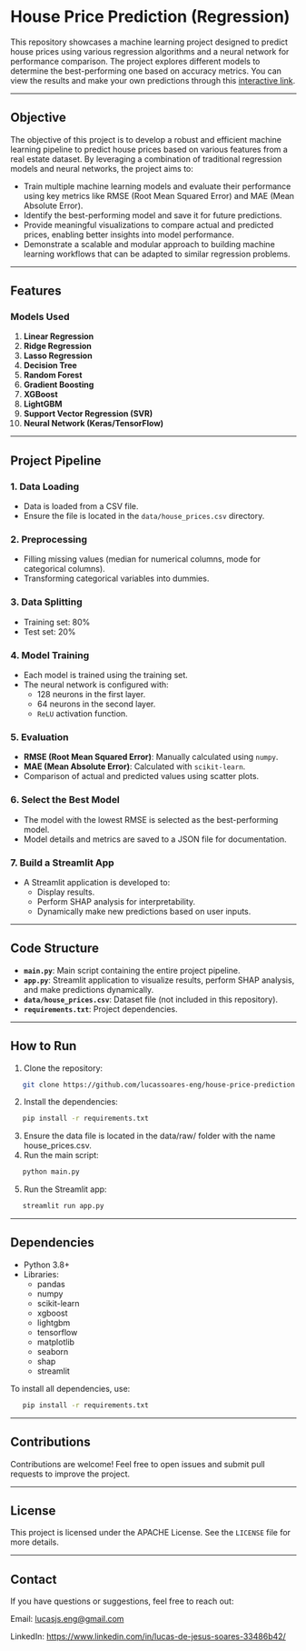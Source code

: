 # House Price Prediction (Regression)

This repository showcases a machine learning project designed to predict house prices using various regression algorithms and a neural network for performance comparison. The project explores different models to determine the best-performing one based on accuracy metrics. You can view the results and make your own predictions through this [interactive link]().

---

## **Objective**

The objective of this project is to develop a robust and efficient machine learning pipeline to predict house prices based on various features from a real estate dataset. By leveraging a combination of traditional regression models and neural networks, the project aims to:

- Train multiple machine learning models and evaluate their performance using key metrics like RMSE (Root Mean Squared Error) and MAE (Mean Absolute Error).
- Identify the best-performing model and save it for future predictions.
- Provide meaningful visualizations to compare actual and predicted prices, enabling better insights into model performance.
- Demonstrate a scalable and modular approach to building machine learning workflows that can be adapted to similar regression problems.

---

## **Features**

### **Models Used**
1. **Linear Regression**
2. **Ridge Regression**
3. **Lasso Regression**
4. **Decision Tree**
5. **Random Forest**
6. **Gradient Boosting**
7. **XGBoost**
8. **LightGBM**
9. **Support Vector Regression (SVR)**
10. **Neural Network (Keras/TensorFlow)**

---

## **Project Pipeline**

### 1. **Data Loading**
   - Data is loaded from a CSV file.
   - Ensure the file is located in the `data/house_prices.csv` directory.

### 2. **Preprocessing**
   - Filling missing values (median for numerical columns, mode for categorical columns).
   - Transforming categorical variables into dummies.

### 3. **Data Splitting**
   - Training set: 80%
   - Test set: 20%

### 4. **Model Training**
   - Each model is trained using the training set.
   - The neural network is configured with:
     - 128 neurons in the first layer.
     - 64 neurons in the second layer.
     - `ReLU` activation function.

### 5. **Evaluation**
   - **RMSE (Root Mean Squared Error)**: Manually calculated using `numpy`.
   - **MAE (Mean Absolute Error)**: Calculated with `scikit-learn`.
   - Comparison of actual and predicted values using scatter plots.

### 6. **Select the Best Model**
   - The model with the lowest RMSE is selected as the best-performing model.
   - Model details and metrics are saved to a JSON file for documentation.

### 7. **Build a Streamlit App**
   - A Streamlit application is developed to:
     - Display results.
     - Perform SHAP analysis for interpretability.
     - Dynamically make new predictions based on user inputs.

---

## **Code Structure**

- **`main.py`**: Main script containing the entire project pipeline.
- **`app.py`**: Streamlit application to visualize results, perform SHAP analysis, and make predictions dynamically.
- **`data/house_prices.csv`**: Dataset file (not included in this repository).
- **`requirements.txt`**: Project dependencies.

---

## **How to Run**

1. Clone the repository:
```bash
   git clone https://github.com/lucassoares-eng/house-price-prediction.git
```
2. Install the dependencies:
```bash
   pip install -r requirements.txt
```
   
3. Ensure the data file is located in the data/raw/ folder with the name house_prices.csv.
4. Run the main script:
```bash
   python main.py
```
5. Run the Streamlit app:
```bash
   streamlit run app.py
```

---

## **Dependencies**

- Python 3.8+
- Libraries:
    - pandas
    - numpy
    - scikit-learn
    - xgboost
    - lightgbm
    - tensorflow
    - matplotlib
    - seaborn
    - shap
    - streamlit

To install all dependencies, use:
```bash
   pip install -r requirements.txt
```

---

## **Contributions**

Contributions are welcome! Feel free to open issues and submit pull requests to improve the project.

---

## **License**

This project is licensed under the APACHE License. See the `LICENSE` file for more details.

---

## **Contact**

If you have questions or suggestions, feel free to reach out:

Email: lucasjs.eng@gmail.com

LinkedIn: https://www.linkedin.com/in/lucas-de-jesus-soares-33486b42/